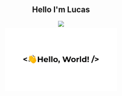 ## <div align="center">Hello I'm Lucas</div>

<div align="center">
  <a href="https://www.linkedin.com/in/luskas8/">
    <img src="https://img.shields.io/badge/LinkedIn-0077B5?style=for-the-badge&logo=linkedin&logoColor=white" />
  </a>
</div>
 
<div align="center">
  <img src="/greetings.gif" width="60%"/>
</div>
